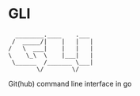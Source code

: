 # GLI

```
  ________.____    .___ 
 /  _____/|    |   |   |
/   \  ___|    |   |   |
\    \_\  \    |___|   |
 \______  /_______ \___|
        \/        \/    
```
Git(hub) command line interface in go
